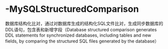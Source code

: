 # -MySQLStructuredComparison
数据库结构化比对，通过对数据库生成的结构化SQL文件比对，生成同步数据库的DDL语句，包含表和新增字段（Database structured comparison generates DDL statements for synchronized databases, including tables and new fields, by comparing the structured SQL files generated by the database）
